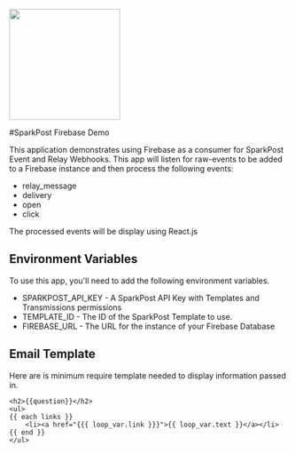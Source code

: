 <a href="https://www.sparkpost.com"><img src="https://www.sparkpost.com/sites/default/files/attachments/SparkPost_Logo_2-Color_Gray-Orange_RGB.svg" width="200px"/></a>

#SparkPost Firebase Demo

This application demonstrates using Firebase as a consumer for SparkPost Event and Relay Webhooks. This app will listen for raw-events to be added to a Firebase instance and then process the following events:
* relay_message
* delivery
* open
* click

The processed events will be display using React.js

## Environment Variables
To use this app, you'll need to add the following environment variables.
* SPARKPOST_API_KEY - A SparkPost API Key with Templates and Transmissions permissions
* TEMPLATE_ID - The ID of the SparkPost Template to use.
* FIREBASE_URL - The URL for the instance of your Firebase Database

## Email Template
Here are is minimum require template needed to display information passed in.
```
<h2>{{question}}</h2>
<ul>
{{ each links }}
    <li><a href="{{{ loop_var.link }}}">{{ loop_var.text }}</a></li>
{{ end }}
</ul>
```
